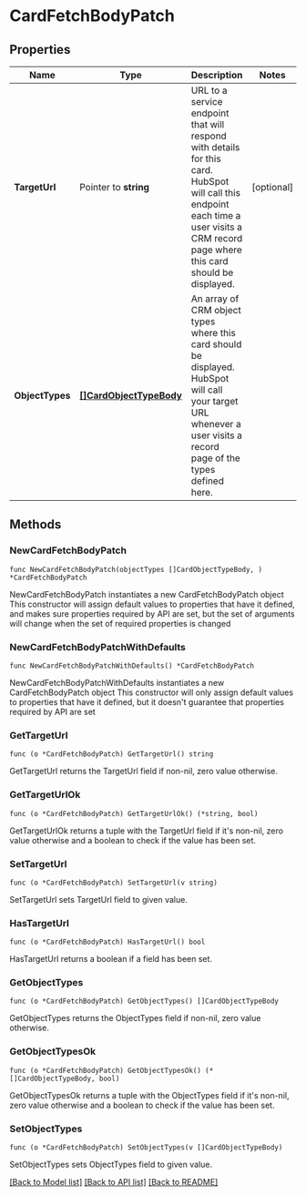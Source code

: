 # CardFetchBodyPatch

## Properties

Name | Type | Description | Notes
------------ | ------------- | ------------- | -------------
**TargetUrl** | Pointer to **string** | URL to a service endpoint that will respond with details for this card. HubSpot will call this endpoint each time a user visits a CRM record page where this card should be displayed. | [optional] 
**ObjectTypes** | [**[]CardObjectTypeBody**](CardObjectTypeBody.md) | An array of CRM object types where this card should be displayed. HubSpot will call your target URL whenever a user visits a record page of the types defined here. | 

## Methods

### NewCardFetchBodyPatch

`func NewCardFetchBodyPatch(objectTypes []CardObjectTypeBody, ) *CardFetchBodyPatch`

NewCardFetchBodyPatch instantiates a new CardFetchBodyPatch object
This constructor will assign default values to properties that have it defined,
and makes sure properties required by API are set, but the set of arguments
will change when the set of required properties is changed

### NewCardFetchBodyPatchWithDefaults

`func NewCardFetchBodyPatchWithDefaults() *CardFetchBodyPatch`

NewCardFetchBodyPatchWithDefaults instantiates a new CardFetchBodyPatch object
This constructor will only assign default values to properties that have it defined,
but it doesn't guarantee that properties required by API are set

### GetTargetUrl

`func (o *CardFetchBodyPatch) GetTargetUrl() string`

GetTargetUrl returns the TargetUrl field if non-nil, zero value otherwise.

### GetTargetUrlOk

`func (o *CardFetchBodyPatch) GetTargetUrlOk() (*string, bool)`

GetTargetUrlOk returns a tuple with the TargetUrl field if it's non-nil, zero value otherwise
and a boolean to check if the value has been set.

### SetTargetUrl

`func (o *CardFetchBodyPatch) SetTargetUrl(v string)`

SetTargetUrl sets TargetUrl field to given value.

### HasTargetUrl

`func (o *CardFetchBodyPatch) HasTargetUrl() bool`

HasTargetUrl returns a boolean if a field has been set.

### GetObjectTypes

`func (o *CardFetchBodyPatch) GetObjectTypes() []CardObjectTypeBody`

GetObjectTypes returns the ObjectTypes field if non-nil, zero value otherwise.

### GetObjectTypesOk

`func (o *CardFetchBodyPatch) GetObjectTypesOk() (*[]CardObjectTypeBody, bool)`

GetObjectTypesOk returns a tuple with the ObjectTypes field if it's non-nil, zero value otherwise
and a boolean to check if the value has been set.

### SetObjectTypes

`func (o *CardFetchBodyPatch) SetObjectTypes(v []CardObjectTypeBody)`

SetObjectTypes sets ObjectTypes field to given value.



[[Back to Model list]](../README.md#documentation-for-models) [[Back to API list]](../README.md#documentation-for-api-endpoints) [[Back to README]](../README.md)


